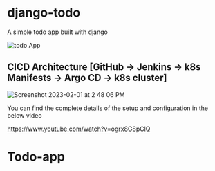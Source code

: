 # django-todo
A simple todo app built with django

![todo App](https://raw.githubusercontent.com/shreys7/django-todo/develop/staticfiles/todoApp.png)

## CICD Architecture [GitHub -> Jenkins -> k8s Manifests -> Argo CD -> k8s cluster]

![Screenshot 2023-02-01 at 2 48 06 PM](https://user-images.githubusercontent.com/43399466/216001659-74024e94-2c3c-4f1a-8e2e-3ef69b3a88ad.png)



You can find the complete details of the setup and configuration in the below video

https://www.youtube.com/watch?v=ogrx8G8pClQ
# Todo-app
